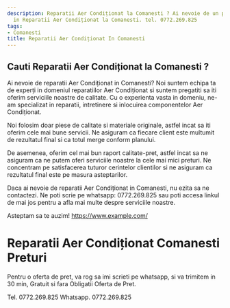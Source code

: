 ```yaml
---
description: Reparatii Aer Condiționat la Comanesti ? Ai nevoie de un profesionist
  in Reparatii Aer Condiționat la Comanesti. tel. 0772.269.825
tags:
- Comanesti
title: Reparatii Aer Condiționat In Comanesti
---
```



## Cauti Reparatii Aer Condiționat la Comanesti ?

Ai nevoie de reparatii Aer Condiționat in Comanesti? 
Noi suntem echipa ta de experți in domeniul reparatiilor Aer Condiționat si suntem pregatiti sa iti oferim serviciile noastre de calitate. Cu o experienta vasta in domeniu, ne-am specializat in reparatii, intretinere si inlocuirea componentelor Aer Condiționat. 

Noi folosim doar piese de calitate si materiale originale, astfel incat sa iti oferim cele mai bune servicii. Ne asiguram ca fiecare client este multumit de rezultatul final si ca totul merge conform planului. 

De asemenea, oferim cel mai bun raport calitate-pret, astfel incat sa ne asiguram ca ne putem oferi serviciile noastre la cele mai mici preturi. Ne concentram pe satisfacerea tuturor cerintelor clientilor si ne asiguram ca rezultatul final este pe masura asteptarilor. 

Daca ai nevoie de reparatii Aer Condiționat in Comanesti, nu ezita sa ne contactezi. Ne poti scrie pe whatsapp: 0772.269.825 sau poti accesa linkul de mai jos pentru a afla mai multe despre serviciile noastre. 

Asteptam sa te auzim! 
https://www.example.com/

# Reparatii Aer Condiționat Comanesti Preturi
Pentru o oferta de pret, va rog sa imi scrieti pe whatsapp, si va trimitem in 30 min, Gratuit si fara Obligatii Oferta de Pret.

Tel. 0772.269.825
Whatsapp. 0772.269.825